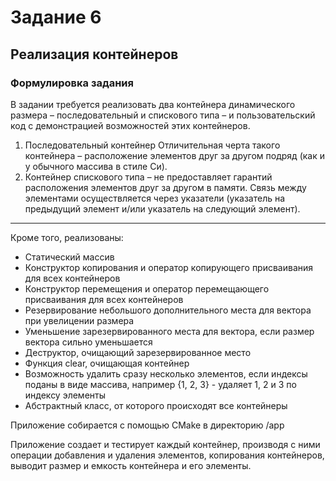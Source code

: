 # Задание 6
## Реализация контейнеров

### Формулировка задания

В задании требуется реализовать два контейнера динамического размера – последовательный и
спискового типа – и пользовательский код с демонстрацией возможностей этих контейнеров.
1. Последовательный контейнер
Отличительная черта такого контейнера – расположение элементов друг за другом подряд
(как и у обычного массива в стиле Си).
2. Контейнер спискового типа – не предоставляет гарантий расположения элементов друг за
другом в памяти. Связь между элементами осуществляется через указатели (указатель на
предыдущий элемент и/или указатель на следующий элемент).

---

Кроме того, реализованы:
- Статический массив
- Конструктор копирования и оператор копирующего присваивания для всех контейнеров
- Конструктор перемещения и оператор перемещающего присваивания для всех контейнеров
- Резервирование небольшого дополнительного места для вектора при увелицении размера
- Уменьшение зарезервированного места для вектора, если размер вектора сильно уменьшается
- Деструктор, очищающий зарезервированное место
- Функция clear, очищающая контейнер
- Возможность удалить сразу несколько элементов, если индексы поданы в виде массива, например {1, 2, 3} - удаляет 1, 2 и 3 по индексу элементы
- Абстрактный класс, от которого происходят все контейнеры

Приложение собирается с помощью CMake в директорию /app


Приложение создает и тестирует каждый контейнер, производя с ними операции добавления и удаления элементов, копирования контейнеров, выводит размер и емкость контейнера и его элементы.